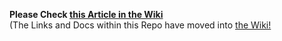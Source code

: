 **Please Check [this Article in the Wiki](../../../wiki/Restore-CLI-Wallet-from-Seedphrase)**<br>(The Links and Docs within this Repo have moved into [the Wiki!]((../../../wiki))
